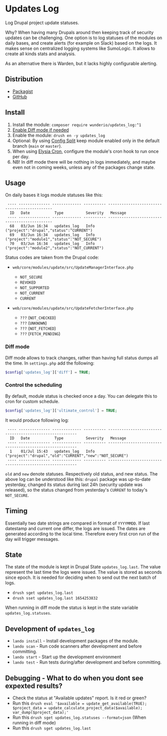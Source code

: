 # Updates Log

Log Drupal project update statuses.

Why? When having many Drupals around then keeping track of security updates can
be challenging. One option is to log statuses of the modules on daily bases,
and create alerts (for example on Slack) based on the logs. It makes sense on
centralized logging systems like SumoLogic. It allows to create all kinds stats
and analysis.

As an alternative there is Warden, but it lacks highly configurable alerting.

## Distribution

- [Packagist](https://packagist.org/packages/wunderio/updates_log)
- [GitHub](https://github.com/wunderio/drupal-updates-log)

## Install

1. Install the module: `composer require wunderio/updates_log:^1`
1. [Enable Diff mode if needed](#diff-mode)
1. Enable the module: `drush en -y updates_log`
1. Optional: By using [Config Split](https://www.drupal.org/project/config_split) keep module enabled only in the default branch (`main` or `master`).
1. When using [Elysia Cron](https://www.drupal.org/project/elysia_cron), configure the module's cron hook to run once per day.
1. NB! In diff mode there will be nothing in logs immediately, and maybe even not in coming weeks, unless any of the packages change state.

## Usage

On daily bases it logs module statuses like this:

```
 ---- -------------- ------------- ---------- ---------------------------------------------
  ID   Date           Type          Severity   Message
 ---- -------------- ------------- ---------- ---------------------------------------------
  68   03/Jun 16:34   updates_log   Info       ("project":"drupal","status":"CURRENT")
  69   03/Jun 16:34   updates_log   Info       ("project":"module1","status":"NOT_SECURE")
  70   03/Jun 16:34   updates_log   Info       ("project":"module2","status":"NOT_CURRENT")
```

Status codes are taken from the Drupal code:

- `web/core/modules/update/src/UpdateManagerInterface.php`
  - `NOT_SECURE`
  - `REVOKED`
  - `NOT_SUPPORTED`
  - `NOT_CURRENT`
  - `CURRENT`

- `web/core/modules/update/src/UpdateFetcherInterface.php`
  - `???` (`NOT_CHECKED`)
  - `???` (`UNKNOWN`)
  - `???` (`NOT_FETCHED`)
  - `???` (`FETCH_PENDING`)

### Diff mode

Diff mode allows to track changes, rather than having full status dumps all the time.
In `settings.php` add the following:

```php
$config['updates_log']['diff'] = TRUE;
```

### Control the scheduling

By default, module status is checked once a day. You can delegate this to cron for custom schedule.

```php
$config['updates_log']['ultimate_control'] = TRUE;
```


It would produce following log:
```
 ---- -------------- ------------- ---------- --------------------------------------------------------
  ID   Date           Type          Severity   Message
 ---- -------------- ------------- ---------- --------------------------------------------------------
  1    01/Jul 15:43   updates_log   Info       ("project":"drupal","old":"CURRENT","new":"NOT_SECURE")
 ---- -------------- ------------- ---------- --------------------------------------------------------
```

`old` and `new` denote statuses.
Respectively old status, and new status.
The above log can be understood like this: `drupal` package was up-to-date yesterday, changed its status during last 24h (security update was released), so the status changed from yesterday's `CURRENT` to today's `NOT_SECURE`.

## Timing

Essentially two date strings are compared in format of `YYYYMMDD`.
If last datestamp and current one differ, the logs are issued.
The dates are generated according to the local time.
Therefore every first cron run of the day will trigger messages.

## State

The state of the module is kept in Drupal State `updates_log.last`.
The value represent the last time the logs were issued.
The value is stored as seconds since epoch.
It is needed for deciding when to send out the next batch of logs.

- `drush sget updates_log.last`
- `drush sset updates_log.last 1654253832`

When running in diff mode the status is kept in the state variable `updates_log.statuses`.

## Development of `updates_log`

- `lando install` - Install development packages of the module.
- `lando scan` - Run code scanners after development and before committing.
- `lando start` - Start up the development environment
- `lando test` - Run tests during/after development and before committing.

## Debugging - What to do when you dont see expexted results?

- Check the status at "Available updates" report. Is it red or green?
- Run this `drush eval '$available = update_get_available(TRUE); $project_data = update_calculate_project_data($available); var_dump($project_data);'`
- Run this `drush sget updates_log.statuses --format=json` (When running in diff mode)
- Run this `drush sget updates_log.last`
